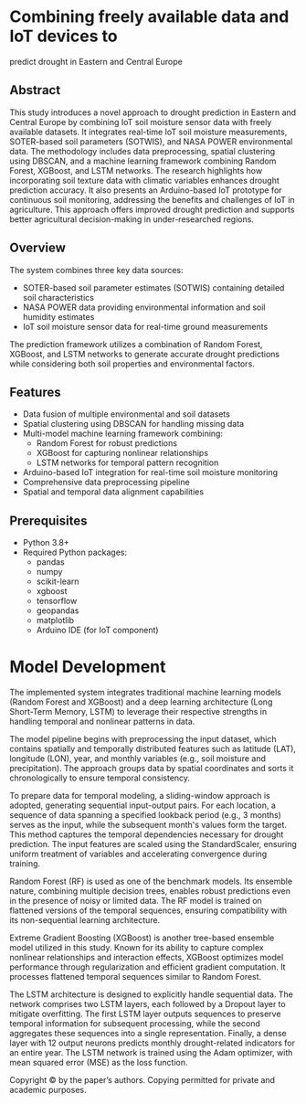 # Combining freely available data and IoT devices to
predict drought in Eastern and Central Europe

## Abstract
This study introduces a novel approach to drought prediction in Eastern and Central Europe by combining IoT soil moisture sensor data with freely available datasets. It integrates real-time IoT soil moisture measurements, SOTER-based soil parameters (SOTWIS), and NASA POWER environmental data. The methodology includes data preprocessing, spatial clustering using DBSCAN, and a machine learning framework combining Random Forest, XGBoost, and LSTM networks. The research highlights how incorporating soil texture data with climatic variables enhances drought prediction accuracy. It also presents an Arduino-based IoT prototype for continuous soil monitoring, addressing the benefits and challenges of IoT in agriculture. This approach offers improved drought prediction and supports better agricultural decision-making in under-researched regions.

## Overview

The system combines three key data sources:
- SOTER-based soil parameter estimates (SOTWIS) containing detailed soil characteristics
- NASA POWER data providing environmental information and soil humidity estimates
- IoT soil moisture sensor data for real-time ground measurements

The prediction framework utilizes a combination of Random Forest, XGBoost, and LSTM networks to generate accurate drought predictions while considering both soil properties and environmental factors.

## Features

- Data fusion of multiple environmental and soil datasets
- Spatial clustering using DBSCAN for handling missing data
- Multi-model machine learning framework combining:
  - Random Forest for robust predictions
  - XGBoost for capturing nonlinear relationships
  - LSTM networks for temporal pattern recognition
- Arduino-based IoT integration for real-time soil moisture monitoring
- Comprehensive data preprocessing pipeline
- Spatial and temporal data alignment capabilities

## Prerequisites

- Python 3.8+
- Required Python packages:
  - pandas
  - numpy
  - scikit-learn
  - xgboost
  - tensorflow
  - geopandas
  - matplotlib
  - Arduino IDE (for IoT component)


# Model Development
The implemented system integrates traditional machine learning models (Random Forest and XGBoost) and a deep learning architecture (Long Short-Term Memory, LSTM) to leverage their respective strengths in handling temporal and nonlinear patterns in data.

The model pipeline begins with preprocessing the input dataset, which contains spatially and temporally distributed features such as latitude (LAT), longitude (LON), year, and monthly variables (e.g., soil moisture and precipitation). The approach groups data by spatial coordinates and sorts it chronologically to ensure temporal consistency.

To prepare data for temporal modeling, a sliding-window approach is adopted, generating sequential input-output pairs. For each location, a sequence of data spanning a specified lookback period (e.g., 3 months) serves as the input, while the subsequent month's values form the target. This method captures the temporal dependencies necessary for drought prediction. The input features are scaled using the StandardScaler, ensuring uniform treatment of variables and accelerating convergence during training.

Random Forest (RF) is used as one of the benchmark models. Its ensemble nature, combining multiple decision trees, enables robust predictions even in the presence of noisy or limited data. The RF model is trained on flattened versions of the temporal sequences, ensuring compatibility with its non-sequential learning architecture.

Extreme Gradient Boosting (XGBoost) is another tree-based ensemble model utilized in this study. Known for its ability to capture complex nonlinear relationships and interaction effects, XGBoost optimizes model performance through regularization and efficient gradient computation. It processes flattened temporal sequences similar to Random Forest.

The LSTM architecture is designed to explicitly handle sequential data. The network comprises two LSTM layers, each followed by a Dropout layer to mitigate overfitting. The first LSTM layer outputs sequences to preserve temporal information for subsequent processing, while the second aggregates these sequences into a single representation. Finally, a dense layer with 12 output neurons predicts monthly drought-related indicators for an entire year. The LSTM network is trained using the Adam optimizer, with mean squared error (MSE) as the loss function.

Copyright © by the paper’s authors. Copying permitted for
private and academic purposes.
